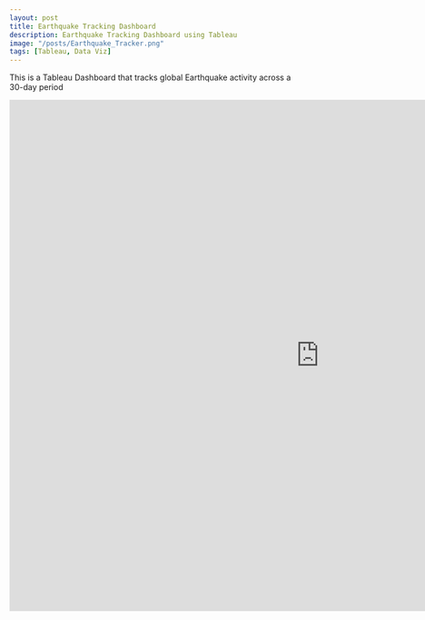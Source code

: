 ```yaml
---
layout: post
title: Earthquake Tracking Dashboard
description: Earthquake Tracking Dashboard using Tableau
image: "/posts/Earthquake_Tracker.png"
tags: [Tableau, Data Viz]
---
```


This is a Tableau Dashboard that tracks global Earthquake activity across a 30-day period

<iframe seamless frameborder="0" src="https://public.tableau.com/views/DSIEarthquakeDashboard_17018706964510/DSIEarthquakeTracker?:embed=yes&:display_count=yes&:showVizHome=no" width = '1090' height = '900'></iframe>

